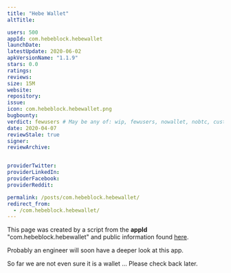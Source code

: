 ```yaml
---
title: "Hebe Wallet"
altTitle: 

users: 500
appId: com.hebeblock.hebewallet
launchDate: 
latestUpdate: 2020-06-02
apkVersionName: "1.1.9"
stars: 0.0
ratings: 
reviews: 
size: 15M
website: 
repository: 
issue: 
icon: com.hebeblock.hebewallet.png
bugbounty: 
verdict: fewusers # May be any of: wip, fewusers, nowallet, nobtc, custodial, nosource, nonverifiable, reproducible, bounty, defunct
date: 2020-04-07
reviewStale: true
signer: 
reviewArchive:


providerTwitter: 
providerLinkedIn: 
providerFacebook: 
providerReddit: 

permalink: /posts/com.hebeblock.hebewallet/
redirect_from:
  - /com.hebeblock.hebewallet/
---
```



This page was created by a script from the **appId** "com.hebeblock.hebewallet" and public
information found
[here](https://play.google.com/store/apps/details?id=com.hebeblock.hebewallet).

Probably an engineer will soon have a deeper look at this app.

So far we are not even sure it is a wallet ... Please check back later.